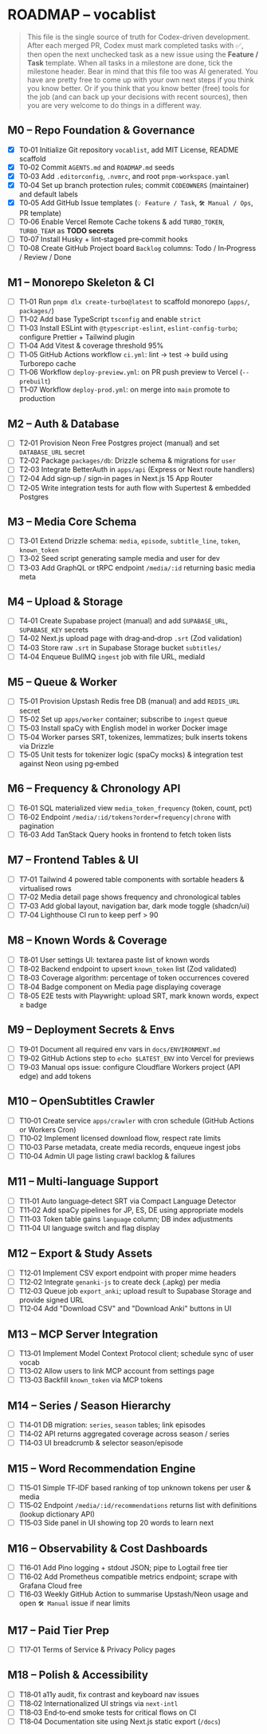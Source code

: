 # ROADMAP – vocablist

> This file is the single source of truth for Codex-driven development. After each merged PR, Codex must mark completed tasks with ✅, then open the next unchecked task as a new issue using the **Feature / Task** template. When all tasks in a milestone are done, tick the milestone header.
> Bear in mind that this file too was AI generated. You have are pretty free to come up with your own next steps if you think you know better. Or if you think that you know better (free) tools for the job (and can back up your decisions with recent sources), then you are very welcome to do things in a different way.

## M0 – Repo Foundation & Governance

* [x] T0‑01 Initialize Git repository `vocablist`, add MIT License, README scaffold
* [x] T0‑02 Commit `AGENTS.md` and `ROADMAP.md` seeds
* [x] T0‑03 Add `.editorconfig`, `.nvmrc`, and root `pnpm-workspace.yaml`
* [x] T0‑04 Set up branch protection rules; commit `CODEOWNERS` (maintainer) and default labels
* [x] T0‑05 Add GitHub Issue templates (`💡 Feature / Task`, `🛠 Manual / Ops`, PR template)
* [ ] T0‑06 Enable Vercel Remote Cache tokens & add `TURBO_TOKEN`, `TURBO_TEAM` as **TODO secrets**
* [ ] T0‑07 Install Husky + lint‑staged pre‑commit hooks
* [ ] T0‑08 Create GitHub Project board `Backlog` columns: Todo / In‑Progress / Review / Done

## M1 – Monorepo Skeleton & CI

* [ ] T1‑01 Run `pnpm dlx create-turbo@latest` to scaffold monorepo (`apps/`, `packages/`)
* [ ] T1‑02 Add base TypeScript `tsconfig` and enable `strict`
* [ ] T1‑03 Install ESLint with `@typescript-eslint`, `eslint-config-turbo`; configure Prettier + Tailwind plugin
* [ ] T1‑04 Add Vitest & coverage threshold 95%
* [ ] T1‑05 GitHub Actions workflow `ci.yml`: lint → test → build using Turborepo cache
* [ ] T1‑06 Workflow `deploy-preview.yml`: on PR push preview to Vercel (`--prebuilt`)
* [ ] T1‑07 Workflow `deploy-prod.yml`: on merge into `main` promote to production

## M2 – Auth & Database

* [ ] T2‑01 Provision Neon Free Postgres project (manual) and set `DATABASE_URL` secret
* [ ] T2‑02 Package `packages/db`: Drizzle schema & migrations for `user`
* [ ] T2‑03 Integrate BetterAuth in `apps/api` (Express or Next route handlers)
* [ ] T2‑04 Add sign‑up / sign‑in pages in Next.js 15 App Router
* [ ] T2‑05 Write integration tests for auth flow with Supertest & embedded Postgres

## M3 – Media Core Schema

* [ ] T3‑01 Extend Drizzle schema: `media`, `episode`, `subtitle_line`, `token`, `known_token`
* [ ] T3‑02 Seed script generating sample media and user for dev
* [ ] T3‑03 Add GraphQL or tRPC endpoint `/media/:id` returning basic media meta

## M4 – Upload & Storage

* [ ] T4‑01 Create Supabase project (manual) and add `SUPABASE_URL`, `SUPABASE_KEY` secrets
* [ ] T4‑02 Next.js upload page with drag‑and‑drop `.srt` (Zod validation)
* [ ] T4‑03 Store raw `.srt` in Supabase Storage bucket `subtitles/`
* [ ] T4‑04 Enqueue BullMQ `ingest` job with file URL, mediaId

## M5 – Queue & Worker

* [ ] T5‑01 Provision Upstash Redis free DB (manual) and add `REDIS_URL` secret
* [ ] T5‑02 Set up `apps/worker` container; subscribe to `ingest` queue
* [ ] T5‑03 Install spaCy with English model in worker Docker image
* [ ] T5‑04 Worker parses SRT, tokenizes, lemmatizes; bulk inserts tokens via Drizzle
* [ ] T5‑05 Unit tests for tokenizer logic (spaCy mocks) & integration test against Neon using pg‑embed

## M6 – Frequency & Chronology API

* [ ] T6‑01 SQL materialized view `media_token_frequency` (token, count, pct)
* [ ] T6‑02 Endpoint `/media/:id/tokens?order=frequency|chrono` with pagination
* [ ] T6‑03 Add TanStack Query hooks in frontend to fetch token lists

## M7 – Frontend Tables & UI

* [ ] T7‑01 Tailwind 4 powered table components with sortable headers & virtualised rows
* [ ] T7‑02 Media detail page shows frequency and chronological tables
* [ ] T7‑03 Add global layout, navigation bar, dark mode toggle (shadcn/ui)
* [ ] T7‑04 Lighthouse CI run to keep perf > 90

## M8 – Known Words & Coverage

* [ ] T8‑01 User settings UI: textarea paste list of known words
* [ ] T8‑02 Backend endpoint to upsert `known_token` list (Zod validated)
* [ ] T8‑03 Coverage algorithm: percentage of token occurrences covered
* [ ] T8‑04 Badge component on Media page displaying coverage
* [ ] T8‑05 E2E tests with Playwright: upload SRT, mark known words, expect ≥ badge

## M9 – Deployment Secrets & Envs

* [ ] T9‑01 Document all required env vars in `docs/ENVIRONMENT.md`
* [ ] T9‑02 GitHub Actions step to `echo $LATEST_ENV` into Vercel for previews
* [ ] T9‑03 Manual ops issue: configure Cloudflare Workers project (API edge) and add tokens

## M10 – OpenSubtitles Crawler

* [ ] T10‑01 Create service `apps/crawler` with cron schedule (GitHub Actions or Workers Cron)
* [ ] T10‑02 Implement licensed download flow, respect rate limits
* [ ] T10‑03 Parse metadata, create media records, enqueue ingest jobs
* [ ] T10‑04 Admin UI page listing crawl backlog & failures

## M11 – Multi‑language Support

* [ ] T11‑01 Auto language‑detect SRT via Compact Language Detector
* [ ] T11‑02 Add spaCy pipelines for JP, ES, DE using appropriate models
* [ ] T11‑03 Token table gains `language` column; DB index adjustments
* [ ] T11‑04 UI language switch and flag display

## M12 – Export & Study Assets

* [ ] T12‑01 Implement CSV export endpoint with proper mime headers
* [ ] T12‑02 Integrate `genanki-js` to create deck (.apkg) per media
* [ ] T12‑03 Queue job `export_anki`; upload result to Supabase Storage and provide signed URL
* [ ] T12‑04 Add "Download CSV" and "Download Anki" buttons in UI

## M13 – MCP Server Integration

* [ ] T13‑01 Implement Model Context Protocol client; schedule sync of user vocab
* [ ] T13‑02 Allow users to link MCP account from settings page
* [ ] T13‑03 Backfill `known_token` via MCP tokens

## M14 – Series / Season Hierarchy

* [ ] T14‑01 DB migration: `series`, `season` tables; link episodes
* [ ] T14‑02 API returns aggregated coverage across season / series
* [ ] T14‑03 UI breadcrumb & selector season/episode

## M15 – Word Recommendation Engine

* [ ] T15‑01 Simple TF‑IDF based ranking of top unknown tokens per user & media
* [ ] T15‑02 Endpoint `/media/:id/recommendations` returns list with definitions (lookup dictionary API)
* [ ] T15‑03 Side panel in UI showing top 20 words to learn next

## M16 – Observability & Cost Dashboards

* [ ] T16‑01 Add Pino logging + stdout JSON; pipe to Logtail free tier
* [ ] T16‑02 Add Prometheus compatible metrics endpoint; scrape with Grafana Cloud free
* [ ] T16‑03 Weekly GitHub Action to summarise Upstash/Neon usage and open `🛠 Manual` issue if near limits

## M17 – Paid Tier Prep

* [ ] T17‑01 Terms of Service & Privacy Policy pages

## M18 – Polish & Accessibility

* [ ] T18‑01 a11y audit, fix contrast and keyboard nav issues
* [ ] T18‑02 Internationalized UI strings via `next-intl`
* [ ] T18‑03 End‑to‑end smoke tests for critical flows on CI
* [ ] T18‑04 Documentation site using Next.js static export (`/docs`)
